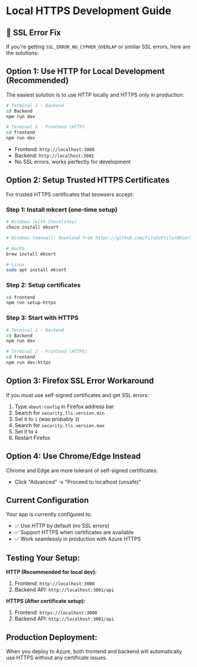 # Local HTTPS Development Guide

## 🚨 SSL Error Fix

If you're getting `SSL_ERROR_NO_CYPHER_OVERLAP` or similar SSL errors, here are the solutions:

## Option 1: Use HTTP for Local Development (Recommended)

The easiest solution is to use HTTP locally and HTTPS only in production:

```bash
# Terminal 1 - Backend
cd Backend
npm run dev

# Terminal 2 - Frontend (HTTP)
cd frontend
npm run dev
```

- Frontend: `http://localhost:3000`
- Backend: `http://localhost:3001`
- No SSL errors, works perfectly for development

## Option 2: Setup Trusted HTTPS Certificates

For trusted HTTPS certificates that browsers accept:

### Step 1: Install mkcert (one-time setup)
```bash
# Windows (with Chocolatey)
choco install mkcert

# Windows (manual): Download from https://github.com/FiloSottile/mkcert/releases

# macOS
brew install mkcert

# Linux
sudo apt install mkcert
```

### Step 2: Setup certificates
```bash
cd frontend
npm run setup-https
```

### Step 3: Start with HTTPS
```bash
# Terminal 1 - Backend
cd Backend
npm run dev

# Terminal 2 - Frontend (HTTPS)
cd frontend
npm run dev:https
```

## Option 3: Firefox SSL Error Workaround

If you must use self-signed certificates and get SSL errors:

1. Type `about:config` in Firefox address bar
2. Search for `security.tls.version.min`
3. Set it to `1` (was probably `3`)
4. Search for `security.tls.version.max`
5. Set it to `4`
6. Restart Firefox

## Option 4: Use Chrome/Edge Instead

Chrome and Edge are more tolerant of self-signed certificates:
- Click "Advanced" → "Proceed to localhost (unsafe)"

## Current Configuration

Your app is currently configured to:
- ✅ Use HTTP by default (no SSL errors)
- ✅ Support HTTPS when certificates are available
- ✅ Work seamlessly in production with Azure HTTPS

## Testing Your Setup:

**HTTP (Recommended for local dev):**
1. Frontend: `http://localhost:3000`
2. Backend API: `http://localhost:3001/api`

**HTTPS (After certificate setup):**
1. Frontend: `https://localhost:3000`
2. Backend API: `http://localhost:3001/api`

## Production Deployment:

When you deploy to Azure, both frontend and backend will automatically use HTTPS without any certificate issues.
